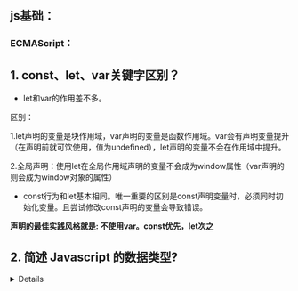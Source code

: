 

## js基础：

### ECMAScript：

## 1. const、let、var关键字区别？

- let和var的作用差不多。

区别：

1.let声明的变量是块作用域，var声明的变量是函数作用域。var会有声明变量提升（在声明前就可饮使用，值为undefined），let声明的变量不会在作用域中提升。

2.全局声明：使用let在全局作用域声明的变量不会成为window属性（var声明的则会成为window对象的属性）

- const行为和let基本相同。唯一重要的区别是const声明变量时，必须同时初始化变量。且尝试修改const声明的变量会导致错误。

__声明的最佳实践风格就是: 不使用var。const优先，let次之__

## 2. 简述 Javascript 的数据类型?

<details>&emsp;:pencil2:A:Number、String、Bloonean、Null、Undefined和Symbol 六种基本数据类型，<span style='background-color:lightgreen'>一种引用数据类型Object（Function，Array）</span>。 

基本数据类型的值是不可变的。基本数据类型不可以添加属性和方法。基本数据类型是存放在栈中（栈区包括了变量的标识符和变量的值）

引用类型可以改变。引用类型的可以添加属性和方法。引用类型赋值是对象引用（一个指针，两个指针同时指向同一个堆内存对象）

基本包装类（包装对象）：String、Number、Boolean。**ECMAScript还提供了三个特殊的引用类型Boolean,String,Number.我们称这三个特殊的引用类型为基本包装类型，也叫包装对象**.

https://segmentfault.com/a/1190000008472264

### 遍历对象的方法？

1.for...in  会遍历对象（<font color='red'>自身的 和  继承的</font>）可枚举属性，不会遍历Symbol【尽量不要用for..in,而使用Object.keys()】

2.Object.keys(obj )   **返回一个数组**，包含对象 自身的 可枚举属性，不遍历Symbol。

3.Object.getOwnPropertyNames(obj )   **返回一个数组**，包含对象自身的所有属性**（包括不可枚举属性）**

4.Objext.getOwnPropertySymbols(obj)  **返回一个数组**，包含对象中所有键名是Symbol的属性。

5.Reflect.ownKeys(obj)  **返回一个数组**，包含对象自身中所有键名。不管键名是否可枚举，也不管是否是Symbol

## 3.​  Javascript 中 == 与 === 的区别是什么？

相等（==）操作符会进行强制的类型转换。全等操作符不会，只有两个值完全相等才会返回true。相等运算符（null == undefined）为true，全等为false。【实际上undefined是null派生出来的一个对象，他俩很相似，所以相等运算符为true。对于全等运算符而言他俩是不同的数据类型】

由于相等操作符会进行类型转换，所以推荐使用全等操作符。这样有助于保持代码中数据类型的完整性。

##  6. 简述 Javascript 原型以及原型链

一个函数在创建的时候都会在其内部初始化一个属性，属性名是prototype（原型）。

当我们访问对象属性的时候，首先会在这个对象的内部进行查找，如果找不到就会到它的原型对象上查找，它的原型还会有自己的原型，就这样一级一级查找下去就形成了原型链。

## 7. 简述 Javascript 中 this 的指向有哪些？

* 以**函数调用**的时候，this指向window。

* 以**方法调用**的时候，this指向调用它的对象。

* 以关键词new创建的构造函数，如果返回值是对象就指向返回值，否值指向创建的对象。

* 使用call/apply调用时，this是指定的那个对象。



##  8. 箭头函数和普通函数的区别是什么？

0.箭头函数语法更简洁、清晰；

1.箭头函数没有this，它的this指向其上下文的this；

2.箭头函数不能使用arguments、super和new.target，也不能用作构造函数。

3.箭头函数没有prototype属性。

## 9. 什么是闭包，什么是立即执行函数，它的作用是什么？简单说一下闭包的使用场景？

函数A返回一个函数B，函数B中使用了函数A变量，函数B就是闭包。

立即执行函数:__声明一个匿名函数并马上调用它。__作用就是创建一个独立的作用域。可以解决闭包内存泄漏的问题。

闭包使用场景：1.可以用闭包实现公共方法，访问位于包含作用域中的变量。

2.可以访问私有变量的公共方法（特权方法）。



## 10. JavaScript 中的严格模式是什么，有什么作用？

严格模式：是采用具有限制性JavaScript变体的一种方式，从而使代码脱离了“稀松懒散”的模式。

1.严格模式通过__抛出错误__消除一些原有的__静默错误__。

2.严格模式修复了一些导致JavaScript引擎难以执行优化的缺陷：有时候相同的代码，严格模式比非严格模式运行的更快。

3.严格模式__禁用了__在ECMAScript未来版本中可能会定义的一些语法。



## 11.作用域链？

内部函数访问外部函数的变量，采用的是链式查找的方式来决定取哪个值。这种结构称之为作用域链。

全局函数无法访问局部函数的内部细节，但是局部函数可以访问其上层函数的细节，直至全局细节。



## Javascript 可以保存的最大数值是多少

js可以表示的最大数值保存在Number.MAX_VALUE中，可以表示的最小数值保存在Number.MIN_VALUE中

 Number.MAX_VALUE :1.797e+308

Number.MIN_VALUE:5e-324;  

## promise有哪些状态？简述Promise.all的实现原理。

promise是用来异步编程的，可以看成是一种状态机。初始状态是pending。可以通过resolve函数或者reject函数，将状态改变为resolved或者rejected。状态一经改变就永远不会变。

promise有then函数，该函数返回一个新的promise实例。

Promise.all方法接收一个含有promise实例的数组作为参数，返回一个promise对像。

如果数组中的所有promise返回的都是resolved状态，Promise.all的状态才会是resolved。如果数组中有rejected状态，那么Promise.all就返回第一个reject函数的返回值。

## 简述常见异步编程方案 (promise, generator, async) 的原理

&emsp;:pencil2:A:他们三个都是用来异步编程的。

[主要参考](https://www.wolai.com/mary/9g1TdT8ZmrSgY5aEYp5g6n)

**generator**是生成器。给函数加上*号，就代表是gennerator函数，这个函数就有next()方法。通过yield控制函数执行的步骤，调用next()方法函数可以继续执行被暂停的代码。

**promise**见上题。

**async**的返回值是一个promise，在函数内部使用await来控制异步执行。

### 用Promise并行加载100张图片，但是只能使用10个Promise

[可参考](https://blog.csdn.net/cs840610862/article/details/91867964)

```js
    //图片并行加载
    function loadImg(src) {
      return new Promise((resolve, reject) => {
        let img = new Image();
        img.src = src;
        img.onload = function () {
          resolve(img)
        };
        img.onerror = function (err) {
          reject(err)
        };
      })
    }

    function showImg(imgs) {
      imgs.forEach((img) => {
        document.body.appendChild(img);
      })
    }

    Promise.all([
      loadImg('1.jpg'),
      loadImg('2.jpg'),
      loadImg('3.jpg'), 
      loadImg('4.jpg'), 
      loadImg('5.jpg')
    ]).then(showImg)
```



## proxy

proxy是ES6新增的功能，可以用来自定义对象中的操作

`let p = new Proxy(target,handler)`

使用proxy可以很方便实**现数据的绑定和监听**

## 简述 Javascript 中的防抖与节流的原理并尝试实现

函数防抖是指多次顺序的调用（点击、提交）合并为一次（点击）。

节流就是每隔多久才会执行一次函数（如resize、scroll等频繁发生的事。比较适合应用于有关动画的场景）

节流场景：**无限滚动**

用户向下滚动无限滚动页面，需要检查滚动位置距底部多远，如果邻近底部了，我们可以发 AJAX 请求获取更多的数据插入到页面中。

* **debounce**：把触发非常频繁的事件（比如按键）合并成一次执行。
* **throttle**：保证每 X 毫秒恒定的执行次数，比如每200ms检查下滚动位置，并触发 CSS 动画。
* **requestAnimationFrame**：可替代 throttle ，函数需要重新计算和渲染屏幕上的元素时，想保证动画或变化的平滑性，可以用它。注意：IE9 不支持。

## 简述 Javascript 的柯里化与逆柯里化★★★

**柯里化：**把一个接受多个参数的函数    变成一个接受单个参数的函数。

主要作用：**提高函数的专用性**

**柯里化的好处：**

1、参数复用：对于一些有很多参数相同的函数调用情况，柯里化就非常适用了。

2、提前返回：提前返回函数避免重复操作，提高效率。

3、延迟执行：在所有参数接收完毕后延迟统一执行

**逆柯里化：**柯里化的逆过程，目的是扩大函数的适用范围。

#### 经典用例：

> 数组的push方法只能用于数组，我们现在通过反柯里化提取push函数，让它也适用于Object对象。

## DOM部分

### 事件循环机制 Event loop?

js是非阻塞单线程语言，在加载的过程中如果碰到同步代码就放到执行栈中。碰到异步代码就放到 Callback Queene（任务队列中）中。当执行栈中的同步代码执行完了，就会去异步队列中拿出相应的代码放到执行栈中执行。执行完当前任务以后，会再去任务对列获取相应代码执行，直到任务队列为空。这个过程就是Event loop。

<img src="./src/imgs/event-loop.png" alt="image-20201127232835225" style="zoom:50%;" />

微任务：Promise、process.nexTick(node.js独有)、MutationObserver

宏任务：script、setTimeout、setInterval、setImmediate、I/O(磁盘读写或网络通信)、UI rendering(UI交互事件)

执行顺序：**同步事件 --> 微任务 --> 宏任务--> 宏任务同步事件 --> 宏任务中的微任务 -->宏任务**

### 事件的级别

**0、DOM0:**

`ele.onclick = function(){}`

**2、DOM2:**

```javascript
ele.addEventListener('click',fn,false)
```

第三个参数代表事件在什么阶段触发。

<font color=bule>true，代表捕获阶段触发。</font><font color=blue>false，代表冒泡阶段触发(默认)。</font>如果不写默认false。

**3、DOM3:**

`ele.addEventListener('keyup',fn,false)`

DOM3事件就是新增加了键盘、鼠标事件

### 简述 Javascript 事件冒泡和事件捕获原理

事件流一共有三个阶段：事件捕获、目标阶段、事件冒泡

事件捕获：就是自上而下，从window对象一级一级捕获到目标对象

目标阶段：事件通过捕获到达目标元素的这个过程叫做目标阶段。

事件冒泡：自底向上，一级一级冒泡到最顶端window对象。

### 阻止冒泡、取消默认事件

阻止冒泡：stopPropagation()。阻止冒泡阶段事件的传播。

立即阻止冒泡：stopImmediatePropagation()。如果同一元素上绑定多个事件处理程序。如果触发了这个元素上的一个事件监听，其他事件也会按照添加顺序执行。如若在一个监听事件中使用了这个方法，那么就会只执行当前触发的事件。

取消默认事件：preventDefault（）/returnValue()。比如有个<a>标签绑定了click事件，点击就会跳转，如果设置了阻止默认事件就不会跳转了。

### 事件委托/代理

如果一些节点是动态生成的，那么要给这些子节点注册事件就应该注册在父节点上。

**动态绑定事件：节省内存空间、不需要给自节点注销事件**

**事件代理优点：**

1、利用冒泡机制，减少事件绑定次数，节省大量的内存消耗，提高性能。

**局限性：**1、focus、blur事件没有冒泡机制，不能用事件代理

2、mousemove、mouseout 这样的事件，虽然有事件冒泡，但是只能不断通过位置去计算定位，对性能消耗高，因此也是不适合于事件委托的

event || window.event【兼容性写法】

target  || srcElement【兼容性写法】

